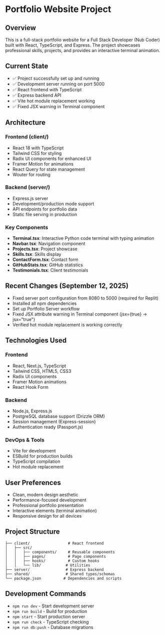 # Portfolio Website Project

## Overview
This is a full-stack portfolio website for a Full Stack Developer (Nub Coder) built with React, TypeScript, and Express. The project showcases professional skills, projects, and provides an interactive terminal animation.

## Current State
- ✅ Project successfully set up and running
- ✅ Development server running on port 5000
- ✅ React frontend with TypeScript
- ✅ Express backend API
- ✅ Vite hot module replacement working
- ✅ Fixed JSX warning in Terminal component

## Architecture
### Frontend (client/)
- React 18 with TypeScript
- Tailwind CSS for styling
- Radix UI components for enhanced UI
- Framer Motion for animations
- React Query for state management
- Wouter for routing

### Backend (server/)
- Express.js server
- Development/production mode support
- API endpoints for portfolio data
- Static file serving in production

### Key Components
- **Terminal.tsx**: Interactive Python code terminal with typing animation
- **Navbar.tsx**: Navigation component
- **Projects.tsx**: Project showcase
- **Skills.tsx**: Skills display
- **ContactForm.tsx**: Contact form
- **GitHubStats.tsx**: GitHub statistics
- **Testimonials.tsx**: Client testimonials

## Recent Changes (September 12, 2025)
- Fixed server port configuration from 8080 to 5000 (required for Replit)
- Installed all npm dependencies
- Set up Portfolio Server workflow
- Fixed JSX attribute warning in Terminal component (jsx={true} → jsx="true")
- Verified hot module replacement is working correctly

## Technologies Used
### Frontend
- React, Next.js, TypeScript
- Tailwind CSS, HTML5, CSS3
- Radix UI components
- Framer Motion animations
- React Hook Form

### Backend
- Node.js, Express.js
- PostgreSQL database support (Drizzle ORM)
- Session management (Express-session)
- Authentication ready (Passport.js)

### DevOps & Tools
- Vite for development
- ESBuild for production builds
- TypeScript compilation
- Hot module replacement

## User Preferences
- Clean, modern design aesthetic
- Performance-focused development
- Professional portfolio presentation
- Interactive elements (terminal animation)
- Responsive design for all devices

## Project Structure
```
├── client/                 # React frontend
│   ├── src/
│   │   ├── components/     # Reusable components
│   │   ├── pages/          # Page components
│   │   ├── hooks/          # Custom hooks
│   │   └── lib/           # Utilities
├── server/                # Express backend
├── shared/                # Shared types/schemas
└── package.json          # Dependencies and scripts
```

## Development Commands
- `npm run dev` - Start development server
- `npm run build` - Build for production
- `npm start` - Start production server
- `npm run check` - TypeScript checking
- `npm run db:push` - Database migrations